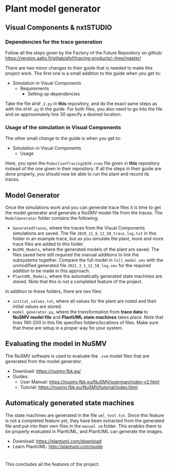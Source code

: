 # Plant model generator

## Visual Components & nxtSTUDIO

### Dependencies for the trace generation
Follow all the steps given by the Factory of the Future Repository on github:
https://version.aalto.fi/gitlab/afof/tracing-products/-/tree/master/

There are two minor changes to their guide that is needed to make this project work. The first one is a small addition to the guide when you get to:
- Simulation in Visual Components
  - Requirements
    - Setting up dependencies

Take the file `AFOF_2.py` in **this** repository, and do the exact same steps as with the `AFOF.py` in the guide. For both files, you also need to go into the file and on approximately line 30 specify a desired location.

### Usage of the simulation in Visual Components
The other small change to the guide is when you get to:
- Simulation in Visual Components
  - Usage

Here, you open the `PoductionTracing2020.vcmx` file given in **this** repository instead of the one given in their repository. If all the steps in their guide are done properly, you should now be able to run the plant and record its traces.

## Model Generator
Once the simulations work and you can generate trace files it is time to get the model generator and generate a NuSMV model file from the traces.
The `ModelGenerator` folder contains the following:
- `GeneratedTraces`, where the traces from the Visual Components simulations are saved. The file `2020_11_6_11_58_trace_log.txt` in this folder in an example trace, but as you simulate the plant, more and more trace files are added to this folder.
- `NuSMV_Models`, where the generated models of the plant are saved. The files saved here still required the manual additions to link the subsystems together. Compare the full model in `full_model.smv` with the unmodified generated file `2021_3_1_12_58_log.smv` for the required addition to be made in this approach.
- `PlantUML_Models`, where the automatically generated state machines are stored. Note that this is not a completed feature of the project.

In addition to these folders, there are two files:
- `initial_values.txt`, where all values for the plant are noted and their initial values are stored.
- `model_generator.py`, where the transformation from **trace data** to **NuSMV model file** and **PlantUML state machines** takes place. Note that lines 190-200 in this file specifies folders/locations of files. Make sure that these are setup in a proper way for your system. 

## Evaluating the model in NuSMV
The NuSMV software is used to evaluate the `.svm` model files that are generated from the model generator. 
- Download: https://nusmv.fbk.eu/
- Guides:
  - User Manual: https://nusmv.fbk.eu/NuSMV/userman/index-v2.html
  - Tutorial: https://nusmv.fbk.eu/NuSMV/tutorial/index.html

## Automaticaly generated state machines 
The state machines are generated in the file `uml_test.txt`. Since this feature is not a completed feature yet, they have been extracted from the generated file and put into their own files in the `manual sm` folder. This enables them to be properly evaluated in PlantUML, and PlantUML can generate the images.
- Download: https://plantuml.com/download
- Learn PlantUML: http://plantuml.com/guide


#
This concludes all the features of the project. 
